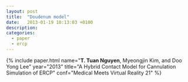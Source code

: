 ```yaml
---
layout: post
title:  "Doudenum model"
date:   2013-01-19 10:13:03 +0100
description:
categories:
  - paper
  - ercp
---
```


{% include paper.html name="**T. Tuan Nguyen**, Myeongjin Kim, and Doo Yong Lee"
  year="2013"
  title="A Hybrid Contact Model for Cannulation Simulation of ERCP"
  conf="Medical Meets Virtual Reality 21"
  %}
